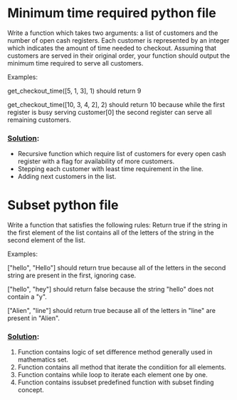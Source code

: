 
# Minimum time required python file

Write a function which takes two arguments: a list of customers and the number of open cash registers. Each customer is represented by an integer which indicates the amount of time needed to checkout. Assuming that customers are served in their original order, your function should output the minimum time required to serve all customers.

Examples:

get_checkout_time([5, 1, 3], 1) should return 9

get_checkout_time([10, 3, 4, 2], 2) should return 10 because while the first register is busy serving customer[0] the second register can serve all remaining customers.

### [Solution]():

* Recursive function which require list of customers for every open cash register with a flag for availability of more customers.
* Stepping each customer with least time requirement in the line.
* Adding next customers in the list.





# Subset python file

Write a function that satisfies the following rules:
Return true if the string in the first element of the list contains all of the letters of the string in the second element of the list.

Examples:

["hello", "Hello"]
should return true because all of the letters in the second string are present in the first, ignoring case.

["hello", "hey"]
should return false because the string "hello" does not contain a "y".

["Alien", "line"]
should return true because all of the letters in "line" are present in "Alien".

### [Solution]():

1. Function contains logic of set difference method generally used in mathematics set.
2. Function contains all method that iterate the condiition for all elements.
3. Function contains while loop to iterate each element one by one.
4. Function contains issubset predefined function with subset finding concept.



